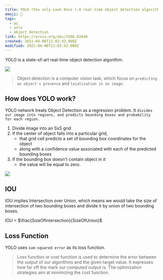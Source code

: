 ```yaml
---
title: YOLO (You only Look Once )-A real-time object detection algorithma
emoji: 🤖
tags:
  - ai
  - yolo
  - object detection
link: https://arxiv.org/abs/1506.02640
created: 2021-04-06T11:02:43.000Z
modified: 2021-04-06T11:02:43.000Z
---
```


YOLO is a state-of-art real-time object detection algorithm.

![](https://learnai1home.files.wordpress.com/2020/06/image-13.png)

> Object detection is a computer vision task, which focus on `predicting an object's presence` and `localization in an image`.

## How does YOLO work?

YOLO network treats Object Detection as a regression problem. It `divides our image into regions, and predicts bounding boxes and probability for each region.`

1. Divide image into an SxS grid
2. If the center of object falls into a particular grid,
   - that grid cell predicts a set of bounding box coordinates for the object
   - along with a confidence value associated with each of the predicted bounding boxes
3. If the bounding box doesn't contain object in it
   - the value will be equal to zero.

![](https://res.cloudinary.com/practicaldev/image/fetch/s--XjYoN2oh--/c_limit%2Cf_auto%2Cfl_progressive%2Cq_auto%2Cw_880/https://dev-to-uploads.s3.amazonaws.com/i/x3cc14dupm376id92gtp.png)

## IOU

IOU implies Intersection over Union, which means we would take the size of intersection of two bounding boxes and divide it by union of two bounding boxes.

IOU = $\frac{SizeOfIntersection}{SizeOfUnion}$

## Loss Function

YOLO uses `sum-squared error` as its loss function.

> Loss function or cost function is used to determine the error between the output of our algorithms and the given target value. It expresses how far off the mark our computed output is. The optimization strategies aim at minimizing the cost function.
